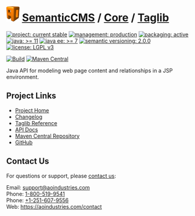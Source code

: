 # [<img src="ao-logo.png" alt="AO Logo" width="35" height="40">](https://github.com/aoindustries) [SemanticCMS](https://github.com/aoindustries/semanticcms) / [Core](https://github.com/aoindustries/semanticcms-core) / [Taglib](https://github.com/aoindustries/semanticcms-core-taglib)

[![project: current stable](https://semanticcms.com/ao-badges/project-current-stable.svg)](https://aoindustries.com/life-cycle#project-current-stable)
[![management: production](https://semanticcms.com/ao-badges/management-production.svg)](https://aoindustries.com/life-cycle#management-production)
[![packaging: active](https://semanticcms.com/ao-badges/packaging-active.svg)](https://aoindustries.com/life-cycle#packaging-active)  
[![java: &gt;= 11](https://semanticcms.com/ao-badges/java-11.svg)](https://docs.oracle.com/en/java/javase/11/docs/api/)
[![java ee: &gt;= 7](https://semanticcms.com/ao-badges/javaee-7.svg)](https://docs.oracle.com/javaee/7/api/)
[![semantic versioning: 2.0.0](https://semanticcms.com/ao-badges/semver-2.0.0.svg)](http://semver.org/spec/v2.0.0.html)
[![license: LGPL v3](https://semanticcms.com/ao-badges/license-lgpl-3.0.svg)](https://www.gnu.org/licenses/lgpl-3.0)

[![Build](https://github.com/aoindustries/semanticcms-core-taglib/workflows/Build/badge.svg?branch=master)](https://github.com/aoindustries/semanticcms-core-taglib/actions?query=workflow%3ABuild)
[![Maven Central](https://maven-badges.herokuapp.com/maven-central/com.semanticcms/semanticcms-core-taglib/badge.svg)](https://maven-badges.herokuapp.com/maven-central/com.semanticcms/semanticcms-core-taglib)

Java API for modeling web page content and relationships in a JSP environment.

## Project Links
* [Project Home](https://semanticcms.com/core/taglib/)
* [Changelog](https://semanticcms.com/core/taglib/changelog)
* [Taglib Reference](https://semanticcms.com/core/taglib/semanticcms-core.tld/)
* [API Docs](https://semanticcms.com/core/taglib/apidocs/)
* [Maven Central Repository](https://search.maven.org/artifact/com.semanticcms/semanticcms-core-taglib)
* [GitHub](https://github.com/aoindustries/semanticcms-core-taglib)

## Contact Us
For questions or support, please [contact us](https://aoindustries.com/contact):

Email: [support@aoindustries.com](mailto:support@aoindustries.com)  
Phone: [1-800-519-9541](tel:1-800-519-9541)  
Phone: [+1-251-607-9556](tel:+1-251-607-9556)  
Web: https://aoindustries.com/contact
